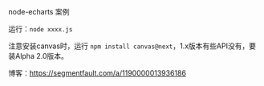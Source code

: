 node-echarts 案例

运行：`node xxxx.js`

注意安装canvas时，运行 `npm install canvas@next`，1.x版本有些API没有，要装Alpha 2.0版本。


博客：https://segmentfault.com/a/1190000013936186